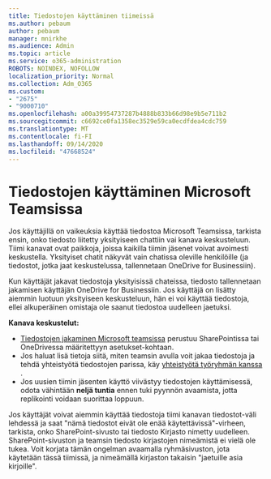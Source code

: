 ```yaml
---
title: Tiedostojen käyttäminen tiimeissä
ms.author: pebaum
author: pebaum
manager: mnirkhe
ms.audience: Admin
ms.topic: article
ms.service: o365-administration
ROBOTS: NOINDEX, NOFOLLOW
localization_priority: Normal
ms.collection: Adm_O365
ms.custom:
- "2675"
- "9000710"
ms.openlocfilehash: a00a39954737287b4888b833b66d98e9b5e711b2
ms.sourcegitcommit: c6692ce0fa1358ec3529e59ca0ecdfdea4cdc759
ms.translationtype: MT
ms.contentlocale: fi-FI
ms.lasthandoff: 09/14/2020
ms.locfileid: "47668524"
---
```

# <a name="accessing-files-in-microsoft-teams"></a>Tiedostojen käyttäminen Microsoft Teamsissa

Jos käyttäjillä on vaikeuksia käyttää tiedostoa Microsoft Teamsissa, tarkista ensin, onko tiedosto liitetty yksityiseen chattiin vai kanava keskusteluun. Tiimi kanavat ovat paikkoja, joissa kaikilla tiimin jäsenet voivat avoimesti keskustella. Yksityiset chatit näkyvät vain chatissa oleville henkilöille (ja tiedostot, jotka jaat keskustelussa, tallennetaan OneDrive for Businessiin).

Kun käyttäjät jakavat tiedostoja yksityisissä chateissa, tiedosto tallennetaan jakamisen käyttäjän OneDrive for Businessiin. Jos käyttäjä on lisätty aiemmin luotuun yksityiseen keskusteluun, hän ei voi käyttää tiedostoja, ellei alkuperäinen omistaja ole saanut tiedostoa uudelleen jaetuksi.    

**Kanava keskustelut:**

- [Tiedostojen jakaminen Microsoft teamsissa](https://docs.microsoft.com/MicrosoftTeams/sharing-files-in-teams) perustuu SharePointissa tai OneDrivessa määritettyyn asetukset-kohtaan. 
- Jos haluat lisä tietoja siitä, miten teamsin avulla voit jakaa tiedostoja ja tehdä yhteistyötä tiedostojen parissa, käy [yhteistyötä työryhmän kanssa](https://support.office.com/article/Collaborate-on-files-with-your-Team-9b200289-dbac-4823-85bd-628a5c7bb0ae) . 
- Jos uusien tiimin jäsenten käyttö viivästyy tiedostojen käyttämisessä, odota vähintään **neljä tuntia** ennen tuki pyynnön avaamista, jotta replikointi voidaan suorittaa loppuun. 

Jos käyttäjät voivat aiemmin käyttää tiedostoja tiimi kanavan tiedostot-väli lehdessä ja saat "nämä tiedostot eivät ole enää käytettävissä"-virheen, tarkista, onko SharePoint-sivusto tai tiedosto Kirjasto nimetty uudelleen. SharePoint-sivuston ja teamsin tiedosto kirjastojen nimeämistä ei vielä ole tukea. Voit korjata tämän ongelman avaamalla ryhmäsivuston, jota käytetään tässä tiimissä, ja nimeämällä kirjaston takaisin "jaetuille asia kirjoille".